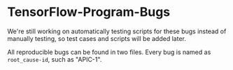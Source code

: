 # TensorFlow-Program-Bugs

We're still working on automatically testing scripts for these bugs instead of manually testing, so test cases and scripts will be added later.

All reproducible bugs can be found in two files. Every bug is named as `root_cause-id`, such as "APIC-1".
